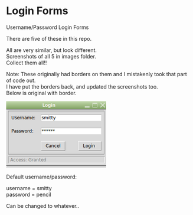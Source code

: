 # Login Forms
Username/Password Login Forms 

There are five of these in this repo.  

All are very similar, but look different.  
Screenshots of all 5 in images folder.  
Collect them all!!  

Note: These originally had borders on them and I mistakenly took that part of code out.  
I have put the borders back, and updated the screenshots too.   
Below is original with border.

![Screenshot](login.png)
  
  Default username/password:  
  
  username = smitty  
  password = pencil  
  
  Can be changed to whatever..
  
  
